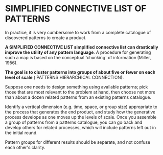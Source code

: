 # SIMPLIFIED CONNECTIVE LIST OF PATTERNS

In practice, it is very cumbersome to work from a complete catalogue of discovered patterns to create a product. 

**A SIMPLIFIED CONNECTIVE LIST simplified connective list can drastically improve the utility of any pattern language**. A procedure for generating such a map is based on the conceptual 'chunking' of information (Miller, 1956). 

**The goal is to cluster patterns into groups of about five or fewer on each level of scale** ( PATTERNS HIERARCHICAL CONNECTION).  

Suppose one needs to design something using available patterns; pick those that are most relevant to the problem at hand, then choose not more than about a dozen related patterns from an existing patterns catalogue. 

Identify a vertical dimension (e.g. time, space, or group size) appropriate to the process that generates the end product, and study how the generative process develops as one moves up the levels of scale.  Once you assemble a group of patterns from a patterns catalogue, you can go back and develop others for related processes, which will include patterns left out in the initial round.

Pattern groups for different results should be separate, and not confuse each other's clarity. 
